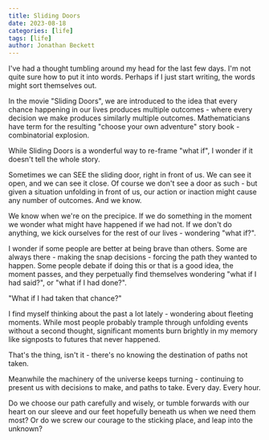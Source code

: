 ```yaml
---
title: Sliding Doors
date: 2023-08-18
categories: [life]
tags: [life]
author: Jonathan Beckett
---
```


I've had a thought tumbling around my head for the last few days. I'm not quite sure how to put it into words. Perhaps if I just start writing, the words might sort themselves out.

In the movie "Sliding Doors", we are introduced to the idea that every chance happening in our lives produces multiple outcomes - where every decision we make produces similarly multiple outcomes. Mathematicians have term for the resulting "choose your own adventure" story book - combinatorial explosion.

While Sliding Doors is a wonderful way to re-frame "what if", I wonder if it doesn't tell the whole story.

Sometimes we can SEE the sliding door, right in front of us. We can see it open, and we can see it close. Of course we don't see a door as such - but given a situation unfolding in front of us, our action or inaction might cause any number of outcomes. And we know.

We know when we're on the precipice. If we do something in the moment we wonder what might have happened if we had not. If we don't do anything, we kick ourselves for the rest of our lives - wondering "what if?".

I wonder if some people are better at being brave than others. Some are always there - making the snap decisions - forcing the path they wanted to happen. Some people debate if doing this or that is a good idea, the moment passes, and they perpetually find themselves wondering "what if I had said?", or "what if I had done?".

"What if I had taken that chance?"

I find myself thinking about the past a lot lately - wondering about fleeting moments. While most people probably trample through unfolding events without a second thought, significant moments burn brightly in my memory like signposts to futures that never happened.

That's the thing, isn't it - there's no knowing the destination of paths not taken.

Meanwhile the machinery of the universe keeps turning - continuing to present us with decisions to make, and paths to take. Every day. Every hour.

Do we choose our path carefully and wisely, or tumble forwards with our heart on our sleeve and our feet hopefully beneath us when we need them most? Or do we screw our courage to the sticking place, and leap into the unknown?